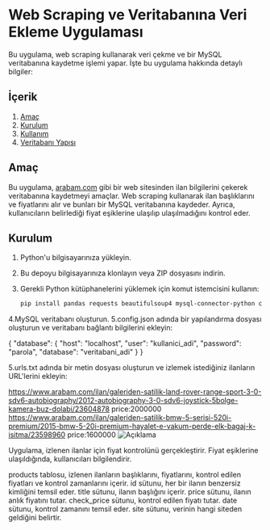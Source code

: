 # Web Scraping ve Veritabanına Veri Ekleme Uygulaması

Bu uygulama, web scraping kullanarak veri çekme ve bir MySQL veritabanına kaydetme işlemi yapar. İşte bu uygulama hakkında detaylı bilgiler:

## İçerik

1. [Amaç](#amaç)
2. [Kurulum](#kurulum)
3. [Kullanım](#kullanım)
4. [Veritabanı Yapısı](#veritabanı-yapısı)

## Amaç

Bu uygulama, [arabam.com](https://www.arabam.com) gibi bir web sitesinden ilan bilgilerini çekerek veritabanına kaydetmeyi amaçlar. Web scraping kullanarak ilan başlıklarını ve fiyatlarını alır ve bunları bir MySQL veritabanına kaydeder. Ayrıca, kullanıcıların belirlediği fiyat eşiklerine ulaşılıp ulaşılmadığını kontrol eder.

## Kurulum

1. Python'u bilgisayarınıza yükleyin.
2. Bu depoyu bilgisayarınıza klonlayın veya ZIP dosyasını indirin.
3. Gerekli Python kütüphanelerini yüklemek için komut istemcisini kullanın:

   ```bash
   pip install pandas requests beautifulsoup4 mysql-connector-python colorama
4.MySQL veritabanı oluşturun.
5.config.json adında bir yapılandırma dosyası oluşturun ve veritabanı bağlantı bilgilerini ekleyin:

   {
    "database": {
        "host": "localhost",
        "user": "kullanici_adi",
        "password": "parola",
        "database": "veritabani_adi"
    }
}

5.urls.txt adında bir metin dosyası oluşturun ve izlemek istediğiniz ilanların URL'lerini ekleyin:

https://www.arabam.com/ilan/galeriden-satilik-land-rover-range-sport-3-0-sdv6-autobiography/2012-autobiography-3-0-sdv6-joystick-5bolge-kamera-buz-dolabi/23604878 price:2000000
https://www.arabam.com/ilan/galeriden-satilik-bmw-5-serisi-520i-premium/2015-bmw-5-20i-premium-hayalet-e-vakum-perde-elk-bagaj-k-isitma/23598960 price:1600000
![Açıklama](wep_scrapın.jpg)


Uygulama, izlenen ilanlar için fiyat kontrolünü gerçekleştirir. Fiyat eşiklerine ulaşıldığında, kullanıcıları bilgilendirir.

products tablosu, izlenen ilanların başlıklarını, fiyatlarını, kontrol edilen fiyatları ve kontrol zamanlarını içerir.
id sütunu, her bir ilanın benzersiz kimliğini temsil eder.
title sütunu, ilanın başlığını içerir.
price sütunu, ilanın anlık fiyatını tutar.
check_price sütunu, kontrol edilen fiyatı tutar.
date sütunu, kontrol zamanını temsil eder.
site sütunu, verinin hangi siteden geldiğini belirtir.





